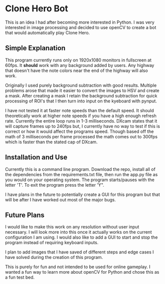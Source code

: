 # Clone Hero Bot
This is an idea I had after becoming more interested in Python. 
I was very interested in image processing and decided to use openCV to create a bot that would automatically play Clone Hero. 

## Simple Explanation
This program currently runs only on 1920x1080 monitors in fullscreen at 60fps. It **should** work with any background added by users. Any highway that doesn't have the note colors near the end of the highway will also work. 

Originally I used purely background subtraction with good results. Multiple problems arose that made it easier to convert the images to HSV and create a mask.
After creating a mask I retain the background subtraction for quick processing of ROI's that I then turn into input on the kyeboard with pynput. 

I have not tested it at faster note speeds than the default speed. It should theoretically work at higher note speeds if you have a high enough refresh rate. Currently the entire loop runs in 1-3 milliseconds. DXcam states that it will capture frames up to 240fps but, I currently have no way to test if this is correct or how it would affect the programs speed. Though based off the math of 3 milliseconds per frame processed the math comes out to 300fps which is faster than the stated cap of DXcam. 

## Installation and Use
Currently this is a command line program. Download the repo, install all of the dependencies from the requirements.txt file, then run the app.py file as you would on your operating system. The program starts/pauses with the letter 'T'. To exit the program press the letter 'Y". 

I have plans in the future to potentially create a GUI for this program but that will be after I have worked out most of the major bugs.

## Future Plans
I would like to make this work on any resolution without user input necessary. I will look more into this once it actually works on the current configuration I am using. I would also like to add a GUI to start and stop the program instead of requiring keyboard inputs. 

I plan to add images that I have saved of different steps and edge cases I have solved during the creation of this program.

This is purely for fun and not intended to be used for online gameplay. I wanted a fun way to learn more about openCV for Python and chose this as a fun test bed.